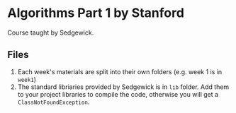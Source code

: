 # Algorithms Part 1 by Stanford

Course taught by Sedgewick.

## Files

1. Each week's materials are split into their own folders (e.g. week 1 is in `week1`)
2. The standard libriaries provided by Sedgewick is in `lib` folder. Add them to your project libraries to compile the code, otherwise you will get a `ClassNotFoundException`.
